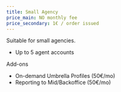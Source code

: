 ```yaml
---
title: Small Agency
price_main: NO monthly fee
price_secondary: 1€ / order issued
---
```

Suitable for small agencies.

* Up to 5 agent accounts

Add-ons

* On-demand Umbrella Profiles (50€/mo)
* Reporting to Mid/Backoffice (50€/mo)

